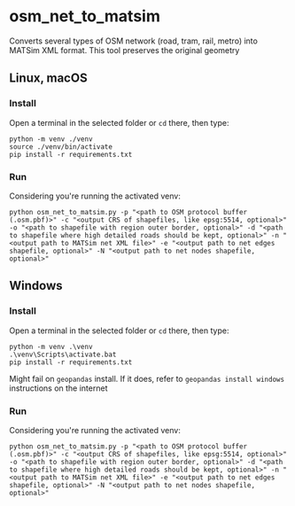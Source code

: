 # osm_net_to_matsim
Converts several types of OSM network (road, tram, rail, metro) into MATSim XML format. This tool preserves the original geometry

## Linux, macOS
### Install
Open a terminal in the selected folder or `cd` there, then type:

```
python -m venv ./venv
source ./venv/bin/activate
pip install -r requirements.txt
```
### Run
Considering you're running the activated venv: 

`python osm_net_to_matsim.py -p "<path to OSM protocol buffer (.osm.pbf)>" -c "<output CRS of shapefiles, like epsg:5514, optional>" -o "<path to shapefile with region outer border, optional>" -d "<path to shapefile where high detailed roads should be kept, optional>" -n "<output path to MATSim net XML file>" -e "<output path to net edges shapefile, optional>" -N "<output path to net nodes shapefile, optional>"`

## Windows
### Install
Open a terminal in the selected folder or `cd` there, then type:
```
python -m venv .\venv
.\venv\Scripts\activate.bat
pip install -r requirements.txt
```
Might fail on `geopandas` install. If it does, refer to `geopandas install windows` instructions on the internet

### Run
Considering you're running the activated venv: 

`python osm_net_to_matsim.py -p "<path to OSM protocol buffer (.osm.pbf)>" -c "<output CRS of shapefiles, like epsg:5514, optional>" -o "<path to shapefile with region outer border, optional>" -d "<path to shapefile where high detailed roads should be kept, optional>" -n "<output path to MATSim net XML file>" -e "<output path to net edges shapefile, optional>" -N "<output path to net nodes shapefile, optional>"`

